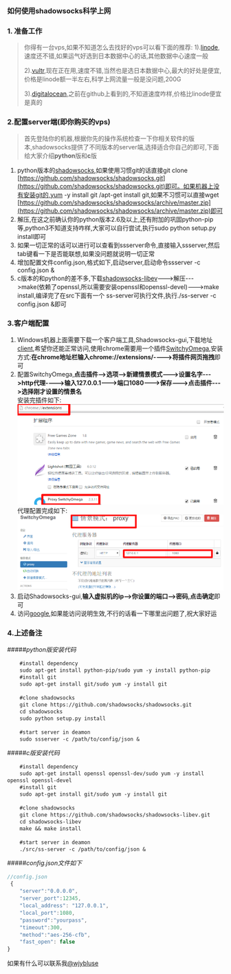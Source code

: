 ### 如何使用shadowsocks科学上网
### 1. 准备工作
>你得有一台vps,如果不知道怎么去找好的vps可以看下面的推荐:
>1).[linode](http://linnode.com/ "linode"),速度还不错,如果运气好选到日本数据中心的话,其他数据中心速度一般
> 
>2).[vultr](http://www.vultr.com/?ref=6828826 "vultr"),现在正在用,速度不错,当然也是选日本数据中心,最大的好处是便宜,价格是linode额一半左右,科学上网流量一般是没问题,200G
>
>3).[digitalocean](https://www.digitalocean.com "digitalocean"),之前在github上看到的,不知道速度咋样,价格比linode便宜是真的

### 2.配置server端(即你购买的vps)
>首先登陆你的机器,根据你先的操作系统检查一下你相关软件的版本,shadowsocks提供了不同版本的server端,选择适合你自己的即可,下面给大家介绍**python**版和**c**版
>
1. python版本的[shadowsocks](https://github.com/shadowsocks/shadowsocks.git "shadowsocks"),如果使用习惯git的话直接git clone [https://github.com/shadowsocks/shadowsocks.git](https://github.com/shadowsocks/shadowsocks.git)即可。如果机器上没有安装git的,yum -y install git /apt-get install git,如果不习惯可以直接wget [https://github.com/shadowsocks/shadowsocks/archive/master.zip](https://github.com/shadowsocks/shadowsocks/archive/master.zip)即可
2. 解压,在这之前确认你的python版本2.6及以上,还有附加的巩固python-pip等,python3不知道支持咋样,大家可以自行尝试,执行sudo python setup.py install即可
3. 如果一切正常的话可以进行可以查看到ssserver命令,直接输入ssserver,然后tab键看一下是否能联想,如果没问题就说明一切正常
4. 增加配置文件config.json,格式如下,启动server,启动命令ssserver -c config.json &
1. c版本的和python的差不多,下载[shadowsocks-libev](https://github.com/shadowsocks/shadowsocks-libev.git "shadowsocks-libev")--->解压--->make(依赖了openssl,所以需要安装openssl和openssl-devel)--->make install,编译完了在src下面有一个	ss-server可执行文件,执行./ss-server -c config.json &即可


### 3.客户端配置
>
1. Windows机器上面需要下载一个客户端工具,Shadowsocks-gui,下载地址[client](http://sourceforge.net/projects/shadowsocksgui/files/dist/Shadowsocks-win-2.3.1.zip/download "client"),希望你还能正常访问,使用chrome需要用一个插件[SwitchyOmega](https://github.com/FelisCatus/SwitchyOmega/releases/download/v2.3.11/SwitchyOmega.crx "SwitchyOmega"),安装方式:**在chrome地址栏输入chrome://extensions/---->将插件网页拖拽**即可
2. 配置SwitchyOmega,**点击插件-->选项-->新建情景模式--->设置名字--->http代理---->输入127.0.0.1--->端口1080--->保存--->点击插件--->选择刚才设置的情景名**<br/>安装完插件如下:![proxy](/proxy.png) 代理配置完成如下:![mode](/mode.png)
3. 启动Shadowsocks-gui,**输入虚拟机的ip-->你设置的端口-->密码,点击确定**即可
4. 访问[google](https://google.com),如果能访问说明生效,不行的话看一下哪里出问题了,祝大家好运

### 4.上述备注
#####*python版安装代码*
```shell
    #install dependency
    sudo apt-get install python-pip/sudo yum -y install python-pip
	#install git	
	sudo apt-get install git/sudo yum -y install git
	
	#clone shadowsocks
	git clone https://github.com/shadowsocks/shadowsocks.git
	cd shadowsocks
	sudo python setup.py install
	
	#start server in deamon
	sudo ssserver -c /path/to/config/json &
```
#####*c版安装代码*
```shell
    #install dependency
    sudo apt-get install openssl openssl-dev/sudo yum -y install openssl openssl-devel
	#install git	
	sudo apt-get install git/sudo yum -y install git
	
	#clone shadowsocks
	git clone https://github.com/shadowsocks/shadowsocks-libev.git
	cd shadowsocks-libev
	make && make install
	
	#start server in deamon
	./src/ss-server -c /path/to/config/json &
```
#####*config.json文件如下*
```javascript
//config.json
 {
    "server":"0.0.0.0",
    "server_port":12345,
    "local_address": "127.0.0.1",
    "local_port":1080,
    "password":"yourpass",
    "timeout":300,
    "method":"aes-256-cfb",
    "fast_open": false
}
```
如果有什么可以联系我[@wjybluse](https://github.com/wjybluse)

